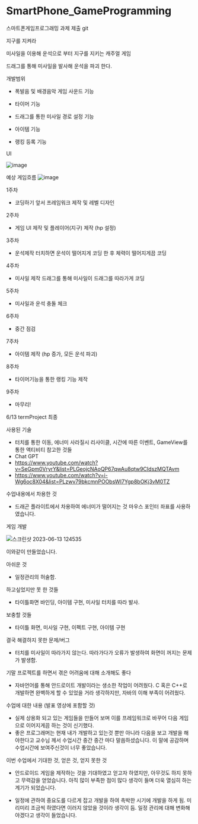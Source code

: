 # SmartPhone_GameProgramming
스마트폰게임프로그래밍 과제 제출 git


지구를 지켜라

미사일을 이용해 운석으로 부터 지구를 지키는 캐주얼 게임

드래그를 통해 미사일을 발사해 운석을 파괴 한다.

개발범위

  - 폭발음 및 배경음악 게임 사운드 기능

  - 타이머 기능

  - 드래그를 통한 미사일 경로 설정 기능

  - 아이템 기능

  - 랭킹 등록 기능
  
UI

![image](https://user-images.githubusercontent.com/70666642/229501624-9c220349-43c8-49c8-9598-7d0e8dc0690d.png)


예상 게임흐름
![image](https://user-images.githubusercontent.com/70666642/229501442-8c93874e-bdc0-4113-9ab0-07c7acfed78b.png)

1주차
- 코딩하기 앞서 프레임워크 제작 및 레벨 디자인
  
2주차
- 게임 UI 제작 및 플레이어(지구) 제작 (hp 설정)
  
3주차
- 운석제작 터치하면 운석이 떨어지게 코딩 한 후 체력이 떨어지게끔 코딩
  
4주차
- 미사일 제작 드래그를 통해 미사일이 드래그를 따라가게 코딩
  
5주차
- 미사일과 운석 충돌 체크
  
6주차
- 중간 점검
  
7주차
- 아이템 제작 (hp 증가, 모든 운석 파괴)
  
8주차
- 타이머기능을 통한 랭킹 기능 제작
  
9주차
- 마무리!

6/13
  termProject 최종
  
  사용된 기술
  - 터치를 통한 이동, 에너미 사라질시 리사이클, 시간에 따른 이벤트, GameView를 통한 액티비티
  참고한 것들
  - Chat GPT
  - https://www.youtube.com/watch?v=SeGpm0VryrY&list=PLGeojcNAoQP67qwAu8qtw9CIdszMQTAvm
  - https://www.youtube.com/watch?v=i-Wg6oc8X04&list=PLzwv79bkcmnPOObsWI7Ygp8bOKj3vM0TZ
  
  수업내용에서 차용한 것
  - 드래곤 플라이트에서 차용하여 에너미가 떨어지는 것 마우스 포인터 좌표를 사용하였습니다.

  
게임 개발

![스크린샷 2023-06-13 124535](https://github.com/doyoung930/SmartPhone_GameProgramming/assets/70666642/5998b942-1b89-42a7-bfa2-69b82750dc85)

이와같이 만들었습니다.

아쉬운 것
  - 일정관리의 허술함.


하고싶었지만 못 한 것들
- 타이틀화면 바인딩, 아이템 구현, 미사일 터치를 따라 발사.


보충할 것들
- 타이틀 화면, 미사일 구현, 이펙트 구현, 아이템 구현


결국 해결하지 못한 문제/버그
- 터치를 미사일이 따라가지 않는다. 따라가다가 오류가 발생하여 화면이 꺼지는 문제가 발생함.

기말 프로젝트를 하면서 겪은 어려움에 대해 소개해도 좋다
- 자바언어를 통해 안드로이트 개발이라는 생소한 작업이 어려웠다. C 혹은 C++로 개발하면 완벽하게 할 수 있었을 거라 생각하지만, 자바의 이해 부족이 어려웠다.

수업에 대한 내용 (발표 영상에 포함할 것)
- 실제 상용화 되고 있는 게임들을 만들어 보며 이를 프레임워크로 바꾸어 다음 게임으로 이어지게끔 하는 것이 신기했다.
- 좋은 프로그래머는 현재 내가 개발하고 있는것 뿐만 아니라 다음을 보고 개발을 해야한다고 교수님 께서 수업시간 중간 중간 마다 말씀하셨습니다. 이 말에 공감하며 수업시간에 보여주신것이 너무 좋았습니다.

이번 수업에서 기대한 것, 얻은 것, 얻지 못한 것
- 안드로이드 게임을 제작하는 것을 기대하였고 얻고자 하였지만, 아무것도 하지 못하고 무력감을 얻었습니다. 아직 많이 부족한 점이 많다 생각이 들며 더욱 열심히 하는 계기가 되었습니다.


- 일정에 관하여 중요도를 다르게 잡고 개발을 하여 촉박한 시기에 개발을 하게 됨. 미리미리 조금씩 하였다면 이러지 않았을 것이라 생각이 듬. 일정 관리에 대해 변화해야겠다고 생각이 들었습니다.


